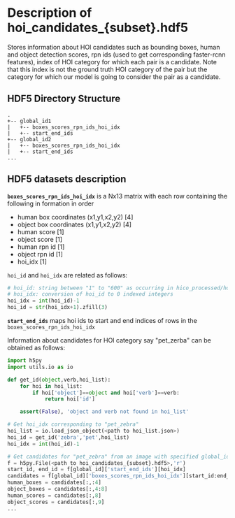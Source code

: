 # Description of hoi_candidates_{subset}.hdf5

Stores information about HOI candidates such as bounding boxes, human and object detection scores, rpn ids (used to get corresponding faster-rcnn features), index of HOI category for which each pair is a candidate. Note that this index is not the ground truth HOI category of the pair but the category for which our model is going to consider the pair as a candidate.

## HDF5 Directory Structure
```
.
+-- global_id1
|   +-- boxes_scores_rpn_ids_hoi_idx
|   +-- start_end_ids
+-- global_id2
|   +-- boxes_scores_rpn_ids_hoi_idx
|   +-- start_end_ids
...
```

## HDF5 datasets description
**`boxes_scores_rpn_ids_hoi_idx`** is a Nx13 matrix with each row containing the following in formation in order
- human box coordinates (x1,y1,x2,y2)   [4]
- object box coordinates (x1,y1,x2,y2)  [4]
- human score   [1]
- object score  [1]
- human rpn id  [1]
- object rpn id [1]
- hoi_idx       [1]

`hoi_id` and `hoi_idx` are related as follows:
```python
# hoi_id: string between "1" to "600" as occurring in hico_processed/hoi_list.json
# hoi_idx: conversion of hoi_id to 0 indexed integers
hoi_idx = int(hoi_id)-1
hoi_id = str(hoi_idx+1).zfill(3)
```

**`start_end_ids`** maps hoi ids to start and end indices of rows in the `boxes_scores_rpn_ids_hoi_idx`

Information about candidates for HOI category say "pet_zerba" can be obtained as follows:
```python
import h5py
import utils.io as io

def get_id(object,verb,hoi_list):
    for hoi in hoi_list:
        if hoi['object']==object and hoi['verb']==verb:
            return hoi['id']

    assert(False), 'object and verb not found in hoi_list'

# Get hoi_idx corresponding to "pet_zebra"
hoi_list = io.load_json_object(<path to hoi_list.json>)
hoi_id = get_id('zebra','pet',hoi_list)
hoi_idx = int(hoi_id)-1

# Get candidates for "pet_zebra" from an image with specified global_id
f = h5py.File(<path to hoi_candidates_{subset}.hdf5>,'r')
start_id, end_id = f[global_id]['start_end_ids'][hoi_idx]
candidates = f[global_id]['boxes_scores_rpn_ids_hoi_idx'][start_id:end_id]
human_boxes = candidates[:,:4]
object_boxes = candidates[:,4:8]
human_scores = candidates[:,8]
object_scores = candidates[:,9]
...
```

